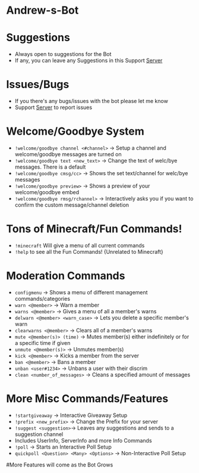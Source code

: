 # Andrew-s-Bot

# Suggestions
* Always open to suggestions for the Bot 
* If any, you can leave any Suggestions in this Support [Server](https://discord.gg/fkdW9hB)

# Issues/Bugs
* If you there's any bugs/issues with the bot please let me know
* Support [Server](https://discord.gg/fkdW9hB) to report issues

# Welcome/Goodbye System
* `!welcome/goodbye channel <#channel>` -> Setup a channel and welcome/goodbye messages are turned on
* `!welcome/goodbye text <new_text>` -> Change the text of welc/bye messages. There is a default
* `!welcome/goodbye cmsg/cc>` -> Shows the set text/channel for welc/bye messages
* `!welcome/goodbye preview>` -> Shows a preview of your welcome/goodbye embed 
* `!welcome/goodbye rmsg/rchannel>` -> Interactively asks you if you want to confirm the custom message/channel deletion

# Tons of Minecraft/Fun Commands!
* `!minecraft` Will give a menu of all current commands
* `!help` to see all the Fun Commands! {Unrelated to Minecraft}

# Moderation Commands
* `configmenu` -> Shows a menu of different management commands/categories
* `warn <@member>` -> Warn a member
* `warns <@member>` -> Gives a menu of all a member's warns
* `delwarn <@member> <warn_case>` -> Lets you delete a specific member's warn
* `clearwarns <@member>` -> Clears all of a member's warns
* `mute <@member(s)> (time)` -> Mutes member(s) either indefinitely or for a specific time if given
* `unmute <@member(s)>` -> Unmutes member(s)
* `kick <@member>` -> Kicks a member from the server
* `ban <@member>` -> Bans a member
* `unban <user#1234>` -> Unbans a user with their discrim
* `clean <number_of_messages>` -> Cleans a specified amount of messages

# More Misc Commands/Features
* `!startgiveaway` -> Interactive Giveaway Setup
* `!prefix <new_prefix>` -> Change the Prefix for your server
* `!suggest <suggestion>`-> Leaves any suggestions and sends to a suggestion channel 
* Includes UserInfo, ServerInfo and more Info Commands
* `!poll` -> Starts an Interactive Poll Setup
* `quickpoll <Question> <Many> <Options>` -> Non-Interactive Poll Setup

#More Features will come as the Bot Grows
